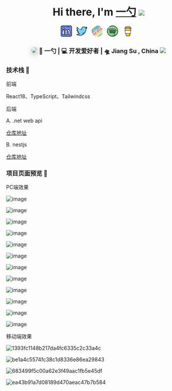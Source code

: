 <div align="center">
   <h1>Hi there, I'm <a href="#">一勺</a> <img src="https://media.giphy.com/media/hvRJCLFzcasrR4ia7z/giphy.gif" width="25px"> </h1>
</div>

<p align='center'>
  <a href="#"><img height="30" src="https://raw.githubusercontent.com/8bithemant/8bithemant/master/linkedin.png?raw=true"></a>&nbsp;&nbsp;
  <a href="#"><img height="30" src="https://raw.githubusercontent.com/8bithemant/8bithemant/master/twitter.png?raw=true"></a>&nbsp;&nbsp;
  <a href="#"><img height="30" src="https://raw.githubusercontent.com/8bithemant/8bithemant/master/devto.png?raw=true"></a>&nbsp;&nbsp;
  <a href="#"><img height="30" src="https://raw.githubusercontent.com/8bithemant/8bithemant/master/spotify.png?raw=true"></a>&nbsp;&nbsp;
  <a href="#"><img height="30" src="https://raw.githubusercontent.com/8bithemant/8bithemant/master/coffee.jpg?raw=true"></a>&nbsp;&nbsp;
</p>

<div align="center">
  <h3><img src="https://media.giphy.com/media/WUlplcMpOCEmTGBtBW/giphy.gif" width="30" style="border-radius: 15px; box-shadow: 0 4px 15px rgba(0, 0, 0, 0.3);"> 🙎 一勺 | 💻 开发爱好者 | 🛸 Jiang Su , China <img src="https://media.giphy.com/media/WUlplcMpOCEmTGBtBW/giphy.gif" width="30"></h3>
</div>

### 技术栈 🌿

前端

React18、TypeScript、Tailwindcss

后端

A. .net web api

[仓库地址]()

B. nestjs

[仓库地址]()

### 项目页面预览 🌿

PC端效果

![image](https://github.com/user-attachments/assets/355987de-96d3-47ec-b47f-0df30dda7ab0)

![image](https://github.com/user-attachments/assets/295998b8-6330-4936-817d-34bcb6034679)

![image](https://github.com/user-attachments/assets/90bf9d1e-ba48-4f73-bc18-fbb3c5e93cea)

![image](https://github.com/user-attachments/assets/042d8739-81b0-491a-b24c-391fefe63951)

![image](https://github.com/user-attachments/assets/71987944-5d3f-45be-be23-f91ec80df645)

![image](https://github.com/user-attachments/assets/b3a486e3-d9a6-40d5-8675-427d63724ca3)

![image](https://github.com/user-attachments/assets/7283ac7d-9bf9-48b3-b52d-27ba8b34aa5d)

![image](https://github.com/user-attachments/assets/58e5cd8b-dd53-4d9a-9de6-2b749d5d897c)

![image](https://github.com/user-attachments/assets/9a41dbdc-50a1-4ae2-83b8-96a195dc3f9b)

![image](https://github.com/user-attachments/assets/d6e50d2c-d518-43ad-b4d0-8f151e1f3b68)

![image](https://github.com/user-attachments/assets/4933f312-b938-4714-af00-3699d138217d)

![image](https://github.com/user-attachments/assets/b1180ce8-7564-43b5-bfc3-d8814106c83b)

移动端效果

![1393fc1148b217da4fc6335c2c33a4c](https://github.com/user-attachments/assets/7e3011e0-795f-418a-8b7e-834df0fc76e0)

![be1a4c5574fc38c1d8336e86ea29843](https://github.com/user-attachments/assets/66a09a66-266a-4d95-93ad-861b24e7021c)

![683499f5c00a62e3f49aac1fb5e45df](https://github.com/user-attachments/assets/7a33a426-0acb-4d39-ae14-bee53b6821ce)

![ea43b91a7d08189d470aeac47b7b584](https://github.com/user-attachments/assets/664e2504-89d7-4181-ad9c-8d43d8c6d07a)
